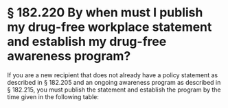 # § 182.220   By when must I publish my drug-free workplace statement and establish my drug-free awareness program?

If you are a new recipient that does not already have a policy statement as described in § 182.205 and an ongoing awareness program as described in § 182.215, you must publish the statement and establish the program by the time given in the following table:



